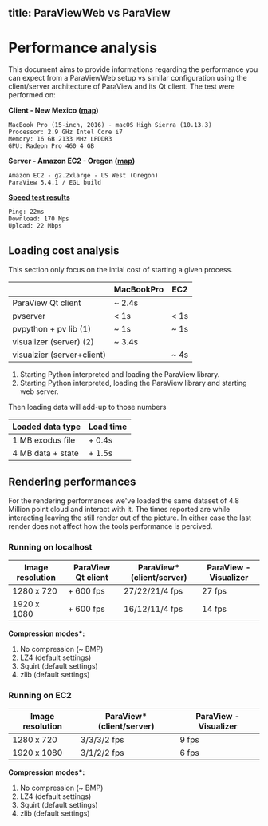 title: ParaViewWeb vs ParaView
---
# Performance analysis

This document aims to provide informations regarding the performance you can expect from a ParaViewWeb setup vs similar configuration using the client/server architecture of ParaView and its Qt client.
The test were performed on:

__Client - New Mexico ([map](https://www.google.com/maps/dir/Santa+Fe,+NM/Amazon+Data+Center,+Boardman,+OR+97818/@40.5028874,-117.2515113,6z/data=!3m1!4b1!4m13!4m12!1m5!1m1!1s0x87185043e79852a9:0x8c902373fd88df40!2m2!1d-105.937799!2d35.6869752!1m5!1m1!1s0x54a2b2b4a09c7c29:0x6cfb9b9e8655843!2m2!1d-119.6536926!2d45.8409449))__
```
MacBook Pro (15-inch, 2016) - macOS High Sierra (10.13.3)
Processor: 2.9 GHz Intel Core i7
Memory: 16 GB 2133 MHz LPDDR3
GPU: Radeon Pro 460 4 GB
```

__Server - Amazon EC2 - Oregon ([map](https://www.google.com/maps/dir/Santa+Fe,+NM/Amazon+Data+Center,+Boardman,+OR+97818/@40.5028874,-117.2515113,6z/data=!3m1!4b1!4m13!4m12!1m5!1m1!1s0x87185043e79852a9:0x8c902373fd88df40!2m2!1d-105.937799!2d35.6869752!1m5!1m1!1s0x54a2b2b4a09c7c29:0x6cfb9b9e8655843!2m2!1d-119.6536926!2d45.8409449))__
```
Amazon EC2 - g2.2xlarge - US West (Oregon)
ParaView 5.4.1 / EGL build
```

__[Speed test results](http://www.speedtest.net/)__
```
Ping: 22ms
Download: 170 Mps
Upload: 22 Mbps
```

## Loading cost analysis

This section only focus on the intial cost of starting a given process.

|                            | MacBookPro |  EC2 |
| -------------------------- | -----------| ---- |
| ParaView Qt client         |     ~ 2.4s |      |
| pvserver                   |       < 1s | < 1s |
| pvpython + pv lib (1)      |       ~ 1s | ~ 1s |
| visualizer (server) (2)    |     ~ 3.4s |      |
| visualzier (server+client) |            | ~ 4s |

1) Starting Python interpreted and loading the ParaView library.
2) Starting Python interpreted, loading the ParaView library and starting web server.

Then loading data will add-up to those numbers

| Loaded data type  | Load time |
| ----------------- | --------- |
| 1 MB exodus file  |    + 0.4s |
| 4 MB data + state |    + 1.5s |

## Rendering performances

For the rendering performances we've loaded the same dataset of 4.8 Million point cloud and interact with it. The times reported are while interacting leaving the still render out of the picture. In either case the last render does not affect how the tools performance is percived. 

### Running on __localhost__

| Image resolution | ParaView Qt client | ParaView* (client/server) | ParaView - Visualizer |
| ---------------- | ------------------ | ------------------------- | --------------------- |
| 1280 x 720       | + 600 fps          | 27/22/21/4 fps            | 27 fps                |
| 1920 x 1080      | + 600 fps          | 16/12/11/4 fps            | 14 fps                |

__Compression modes\*:__
 1) No compression (~ BMP)
 2) LZ4 (default settings)
 3) Squirt (default settings)
 4) zlib (default settings)

### Running on __EC2__

| Image resolution | ParaView* (client/server) | ParaView - Visualizer |
| ---------------- | ------------------------- | --------------------- |
| 1280 x 720       | 3/3/3/2 fps               | 9 fps                 |
| 1920 x 1080      | 3/1/2/2 fps               | 6 fps                 |

__Compression modes\*:__
 1) No compression (~ BMP)
 2) LZ4 (default settings)
 3) Squirt (default settings)
 4) zlib (default settings)
